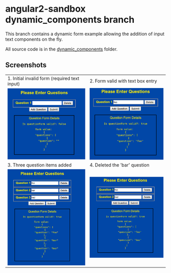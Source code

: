 # angular2-sandbox dynamic_components branch

This branch contains a dynamic form example allowing the addition of input text components on the fly.

All source code is in the [dynamic_components](https://github.com/cdoremus/angular2-sandbox/tree/dynamic_components/dynamic_components) folder.

## Screenshots
|   |   |
|---|---|
|1. Initial invalid form (required text input)   | 2. Form valid with text box entry   |
| ![1-Initial-form-not-valid](dynamic-form/screenshots/1-Initial-form-not-valid.png "")| ![2-data-entry-validates-form](dynamic-form/screenshots/2-data-entry-validates-form.png "")  |
| 3. Three question items added | 4. Deleted the 'bar' question |
| ![3-three-questions-entered](dynamic-form/screenshots/3-three-questions-entered.png "")  | ![4-question-bar-deleted](dynamic-form/screenshots/4-question-bar-deleted.png "")  |





